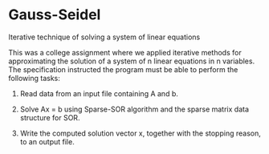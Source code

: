 Gauss-Seidel
============

Iterative technique of solving a system of linear equations

This was a college assignment where we applied iterative methods for approximating the solution of a system of n linear equations in n variables. The specification instructed the program must be able to perform the following tasks:

1. Read data from an input file containing A and b. 
2. Solve Ax = b using Sparse-SOR algorithm and the sparse matrix data structure for SOR. 

3. Write the computed solution vector x, together with the stopping reason, to an output file. 



